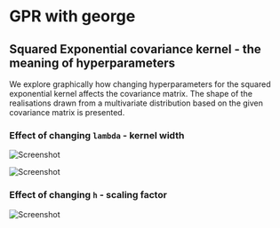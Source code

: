 # GPR with george

## Squared Exponential covariance kernel - the meaning of hyperparameters

We explore graphically how changing hyperparameters for the squared exponential kernel affects the covariance matrix. The shape of the realisations drawn from a multivariate distribution based on the given covariance matrix is presented.

### Effect of changing `lambda` - kernel width

![Screenshot](cov-Kernel-changing-lambda.png)

![Screenshot](realizations-changing-lambda.png)

### Effect of changing `h` - scaling factor

![Screenshot](cov-Kernel-changing-h.png)
